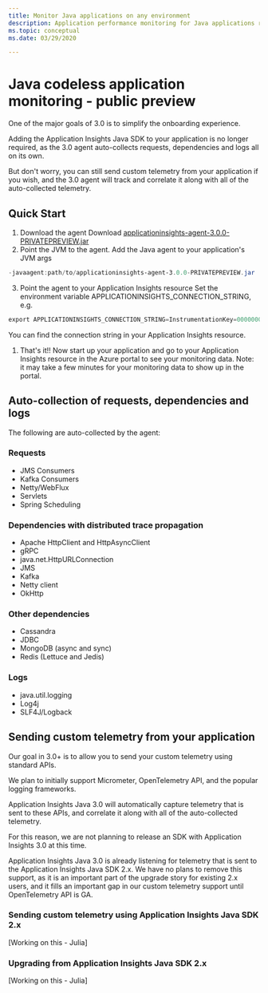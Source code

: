 ```yaml
---
title: Monitor Java applications on any environment 
description: Application performance monitoring for Java applications running in any environment without instrumenting the app. Distributed tracing and application map.
ms.topic: conceptual
ms.date: 03/29/2020

---
```


# Java codeless application monitoring - public preview

One of the major goals of 3.0 is to simplify the onboarding experience.

Adding the Application Insights Java SDK to your application is no longer required, as the 3.0 agent auto-collects requests, dependencies and logs all on its own.

But don't worry, you can still send custom telemetry from your application if you wish, and the 3.0 agent will track and correlate it along with all of the auto-collected telemetry.

## Quick Start 

1. Download the agent
Download [applicationinsights-agent-3.0.0-PRIVATEPREVIEW.jar](https://applicationinsightsjava.blob.core.windows.net/privatepreview/applicationinsights-agent-3.0.0-PRIVATEPREVIEW.jar)
1. Point the JVM to the agent. Add the Java agent to your application's JVM args
```powershell
-javaagent:path/to/applicationinsights-agent-3.0.0-PRIVATEPREVIEW.jar
``` 
3. Point the agent to your Application Insights resource
Set the environment variable APPLICATIONINSIGHTS_CONNECTION_STRING, e.g.
```powershell
export APPLICATIONINSIGHTS_CONNECTION_STRING=InstrumentationKey=00000000-0000-0000-0000-000000000000
```
You can find the connection string in your Application Insights resource.
1. That's it!!
Now start up your application and go to your Application Insights resource in the Azure portal to see your monitoring data. Note: it may take a few minutes for your monitoring data to show up in the portal.

## Auto-collection of requests, dependencies and logs

The following are auto-collected by the agent:

### Requests

* JMS Consumers 
* Kafka Consumers 
* Netty/WebFlux 
* Servlets
* Spring Scheduling 

### Dependencies with distributed trace propagation

* Apache HttpClient and HttpAsyncClient
* gRPC 
* java.net.HttpURLConnection
* JMS 
* Kafka 
* Netty client 
* OkHttp

### Other dependencies

* Cassandra 
* JDBC
* MongoDB (async and sync)
* Redis (Lettuce and Jedis)

### Logs

* java.util.logging 
* Log4j
* SLF4J/Logback

## Sending custom telemetry from your application

Our goal in 3.0+ is to allow you to send your custom telemetry using standard APIs.

We plan to initially support Micrometer, OpenTelemetry API, and the popular logging frameworks.

Application Insights Java 3.0 will automatically capture telemetry that is sent to these APIs, and correlate it along with all of the auto-collected telemetry.

For this reason, we are not planning to release an SDK with Application Insights 3.0 at this time.

Application Insights Java 3.0 is already listening for telemetry that is sent to the Application Insights Java SDK 2.x. We have no plans to remove this support, as it is an important part of the upgrade story for existing 2.x users, and it fills an important gap in our custom telemetry support until OpenTelemetry API is GA.

### Sending custom telemetry using Application Insights Java SDK 2.x
[Working on this - Julia]

### Upgrading from Application Insights Java SDK 2.x
[Working on this - Julia]